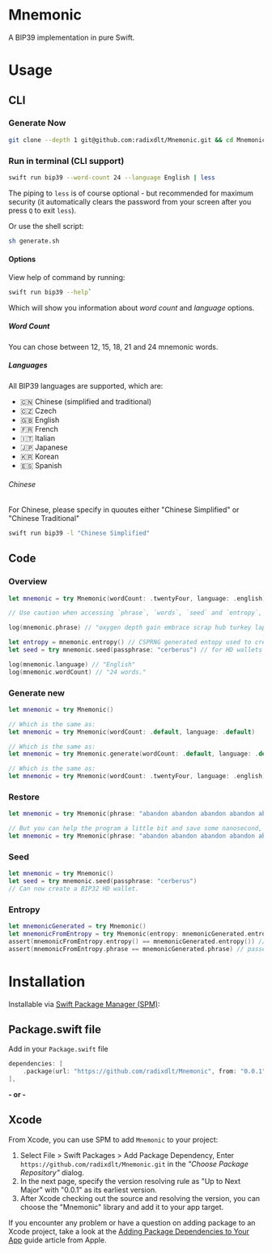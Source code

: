 # Mnemonic

A BIP39 implementation in pure Swift.


# Usage

## CLI

### Generate Now
```sh
git clone --depth 1 git@github.com:radixdlt/Mnemonic.git && cd Mnemonic && sh generate.sh && cd .. && rm -rf Mnemonic
```

### Run in terminal (CLI support)

```zsh
swift run bip39 --word-count 24 --language English | less
```

The piping to `less` is of course optional - but recommended for maximum security (it automatically clears the password from your screen after you press `Q` to exit `less`).

Or use the shell script:

```zsh
sh generate.sh
```

#### Options
View help of command by running:

```sh
swift run bip39 --help`
```

Which will show you information about *word count* and *language* options.

##### Word Count
You can chose between 12, 15, 18, 21 and 24 mnemonic words.

##### Languages
All BIP39 languages are supported, which are:
* 🇨🇳 Chinese (simplified and traditional) 
* 🇨🇿 Czech 
* 🇬🇧 English 
* 🇫🇷 French 
* 🇮🇹 Italian  
* 🇯🇵 Japanese  
* 🇰🇷 Korean
* 🇪🇸 Spanish

###### Chinese
For Chinese, please specify in quoutes either "Chinese Simplified" or "Chinese Traditional"

```sh
swift run bip39 -l "Chinese Simplified"
```

## Code

### Overview

```swift
let mnemonic = try Mnemonic(wordCount: .twentyFour, language: .english) // generate new

// Use caution when accessing `phrase`, `words`, `seed` and `entropy`, these are hyper sensitive and should in general not be printed.

log(mnemonic.phrase) // "oxygen depth gain embrace scrap hub turkey laptop tilt venue whisper boil tree vacuum expire two box wheat own system fence swallow mistake soda"

let entropy = mnemonic.entropy() // CSPRNG generated entopy used to create the mnemonic
let seed = try mnemonic.seed(passphrase: "cerberus") // for HD wallets

log(mnemonic.language) // "English"
log(mnemonic.wordCount) // "24 words."
```

### Generate new

```swift
let mnemonic = try Mnemonic()

// Which is the same as:
let mnemonic = try Mnemonic(wordCount: .default, language: .default)

// Which is the same as:
let mnemonic = try Mnemonic.generate(wordCount: .default, language: .default)

// Which is the same as:
let mnemonic = try Mnemonic(wordCount: .twentyFour, language: .english)
```

### Restore
```swift
let mnemonic = try Mnemonic(phrase: "abandon abandon abandon abandon abandon abandon abandon abandon abandon abandon abandon about")

// But you can help the program a little bit and save some nanosecond, by specifying the language
let mnemonic = try Mnemonic(phrase: "abandon abandon abandon abandon abandon abandon abandon abandon abandon abandon abandon about", language: .english)
```

### Seed
```swift
let mnemonic = try Mnemonic()
let seed = try mnemonic.seed(passphrase: "cerberus")
// Can now create a BIP32 HD wallet.
```

### Entropy
```swift
let mnemonicGenerated = try Mnemonic()
let mnemonicFromEntropy = try Mnemonic(entropy: mnemonicGenerated.entropy())
assert(mnemonicFromEntropy.entropy() == mnemonicGenerated.entropy()) // passes
assert(mnemonicFromEntropy.phrase == mnemonicGenerated.phrase) // passes
```

# Installation

Installable via [Swift Package Manager (SPM)](https://swift.org/package-manager/):


## Package.swift file
Add in your `Package.swift` file

```swift
dependencies: [
    .package(url: "https://github.com/radixdlt/Mnemonic", from: "0.0.1"),
],
```

**- or -**

## Xcode
From Xcode, you can use SPM to add `Mnemonic` to your project:

1.  Select File > Swift Packages > Add Package Dependency, Enter
`https://github.com/radixdlt/Mnemonic.git` in the *"Choose Package Repository"* dialog.
2.  In the next page, specify the version resolving rule as "Up to Next Major" with "0.0.1" as its earliest version.
3.  After Xcode checking out the source and resolving the version, you can choose the "Mnemonic" library and add it to your app target.

If you encounter any problem or have a question on adding package to an Xcode project, take a look at the [Adding Package Dependencies to Your App](https://developer.apple.com/documentation/xcode/adding_package_dependencies_to_your_app) guide article from Apple.

